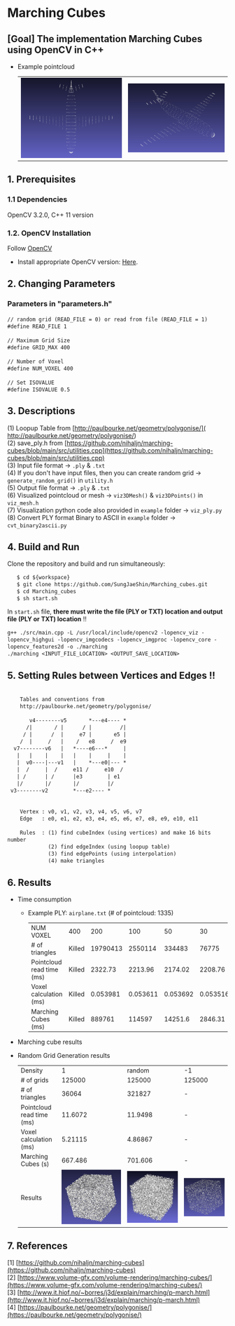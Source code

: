# Marching Cubes
## [Goal] The implementation Marching Cubes using OpenCV in C++ 
- Example pointcloud 
   <table>
      <tr>
         <td><img src="./results/input/airplane1.png"/> </td>
         <td><img src="./results/input/airplane2.png"/> </td>
      </tr>
   </table>

## 1. Prerequisites
### 1.1 Dependencies
OpenCV 3.2.0, C++ 11 version

### 1.2. OpenCV Installation
Follow [OpenCV](https://docs.opencv.org/4.x/d2/de6/tutorial_py_setup_in_ubuntu.html)
- Install appropriate OpenCV version: [Here](https://sungjaeshin.github.io/O/opencv-install/).

## 2. Changing Parameters
### Parameters in "parameters.h"
```
// random grid (READ_FILE = 0) or read from file (READ_FILE = 1)
#define READ_FILE 1 

// Maximum Grid Size
#define GRID_MAX 400

// Number of Voxel  
#define NUM_VOXEL 400

// Set ISOVALUE
#define ISOVALUE 0.5
```

## 3. Descriptions
(1) Loopup Table from [http://paulbourke.net/geometry/polygonise/](    http://paulbourke.net/geometry/polygonise/) \
(2) save_ply.h from [https://github.com/nihaljn/marching-cubes/blob/main/src/utilities.cpp](https://github.com/nihaljn/marching-cubes/blob/main/src/utilities.cpp) \
(3) Input file format &rarr; `.ply` & `.txt` \
(4) If you don't have input files, then you can create random grid &rarr; `generate_random_grid()` in `utility.h` \
(5) Output file format &rarr; `.ply` & `.txt` \
(6) Visualized pointcloud or mesh &rarr; `viz3DMesh()` & `viz3DPoints()` in `viz_mesh.h` \
(7) Visualization python code also provided in `example` folder &rarr; `viz_ply.py` \
(8) Convert PLY format Binary to ASCII in `example` folder &rarr; `cvt_binary2ascii.py` 

## 4. Build and Run 
Clone the repository and build and run simultaneously:
```
   $ cd ${workspace}
   $ git clone https://github.com/SungJaeShin/Marching_cubes.git
   $ cd Marching_cubes
   $ sh start.sh
```

In `start.sh` file, **there must write the file (PLY or TXT) location and output file (PLY or TXT) location** !!
```
g++ ./src/main.cpp -L /usr/local/include/opencv2 -lopencv_viz -lopencv_highgui -lopencv_imgcodecs -lopencv_imgproc -lopencv_core -lopencv_features2d -o ./marching
./marching <INPUT_FILE_LOCATION> <OUTPUT_SAVE_LOCATION>
```

## 5. Setting Rules between Vertices and Edges !!
```

    Tables and conventions from
    http://paulbourke.net/geometry/polygonise/

       v4--------v5       *---e4---- *
      /|       / |      / |         /|
     / |      /  |     e7 |       e5 |
    /  |     /   |    /   e8     /  e9
  v7--------v6   |   *----e6---*     |
   |   |    |    |   |    |     |    |
   |  v0----|---v1   |    *---e0|--- *
   |  /     |  /     e11 /     e10  /
   | /      | /      |e3        | e1
   |/       |/       |/         |/
 v3--------v2        *---e2---- *


    Vertex : v0, v1, v2, v3, v4, v5, v6, v7
    Edge   : e0, e1, e2, e3, e4, e5, e6, e7, e8, e9, e10, e11

    Rules  : (1) find cubeIndex (using vertices) and make 16 bits number
             (2) find edgeIndex (using loopup table)
             (3) find edgePoints (using interpolation)
             (4) make triangles
```

## 6. Results 
- Time consumption
   - Example PLY: `airplane.txt` (# of pointcloud: 1335)
      <table>
         <tr>
            <td> NUM VOXEL </td>
            <td> 400 </td>
            <td> 200 </td>
            <td> 100 </td>
            <td> 50 </td>
            <td> 30 </td>
            <td> 10 </td>
         </tr> 
         <tr>
            <td> # of triangles </td>
            <td> Killed </td>
            <td> 19790413 </td>
            <td> 2550114 </td>
            <td> 334483 </td>
            <td> 76775 </td>
            <td> 4068 </td>
         </tr>
         <tr>
            <td> Pointcloud read time (ms) </td>
            <td> Killed </td>
            <td> 2322.73 </td>
            <td> 2213.96 </td>
            <td> 2174.02 </td>
            <td> 2208.76 </td>
            <td> 2205.52 </td>
         </tr>
         <tr>
            <td> Voxel calculation (ms) </td>
            <td> Killed </td>
            <td> 0.053981 </td>
            <td> 0.053611 </td>
            <td> 0.053692 </td>
            <td> 0.053516 </td>
            <td> 0.053705 </td>
         </tr>
         <tr>
            <td> Marching Cubes (ms) </td>
            <td> Killed </td>
            <td> 889761 </td>
            <td> 114597 </td>
            <td> 14251.6 </td>
            <td> 2846.31 </td>
            <td> 155.389 </td>
         </tr>
      </table>

- Marching cube results



- Random Grid Generation results
   <table>
      <tr>
         <td> Density </td>
         <td> 1 </td>
         <td> random </td>
         <td> -1 </td>
      </tr> 
      <tr>
         <td> # of grids </td>
         <td> 125000 </td>
         <td> 125000 </td>
         <td> 125000 </td>
      </tr> 
      <tr>
         <td> # of triangles </td>
         <td> 36064 </td>
         <td> 321827 </td>
         <td> - </td>
      </tr>
      <tr>
         <td> Pointcloud read time (ms) </td>
         <td> 11.6072 </td>
         <td> 11.9498 </td>
         <td> - </td>
      </tr>
      <tr>
         <td> Voxel calculation (ms) </td>
         <td> 5.21115 </td>
         <td> 4.86867 </td>
         <td> - </td>
      </tr>
      <tr>
         <td> Marching Cubes (s) </td>
         <td> 667.486 </td>
         <td> 701.606 </td>
         <td> - </td>
      </tr>
      <tr>
         <td> Results </td>
         <td> <img src="./results/random_grid_density_1.png"/> </td>
         <td> <img src="./results/random_grid_density_random.png"/> </td>
         <td> <img src="./results/random_grid_density_minus_1.png"/> </td>
      </tr>
   </table>





## 7. References
[1] [https://github.com/nihaljn/marching-cubes](https://github.com/nihaljn/marching-cubes) \
[2] [https://www.volume-gfx.com/volume-rendering/marching-cubes/](https://www.volume-gfx.com/volume-rendering/marching-cubes/) \
[3] [http://www.it.hiof.no/~borres/j3d/explain/marching/p-march.html](http://www.it.hiof.no/~borres/j3d/explain/marching/p-march.html) \
[4] [https://paulbourke.net/geometry/polygonise/](https://paulbourke.net/geometry/polygonise/)

